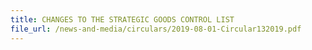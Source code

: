 ```yaml
---
title: CHANGES TO THE STRATEGIC GOODS CONTROL LIST
file_url: /news-and-media/circulars/2019-08-01-Circular132019.pdf
---
```


